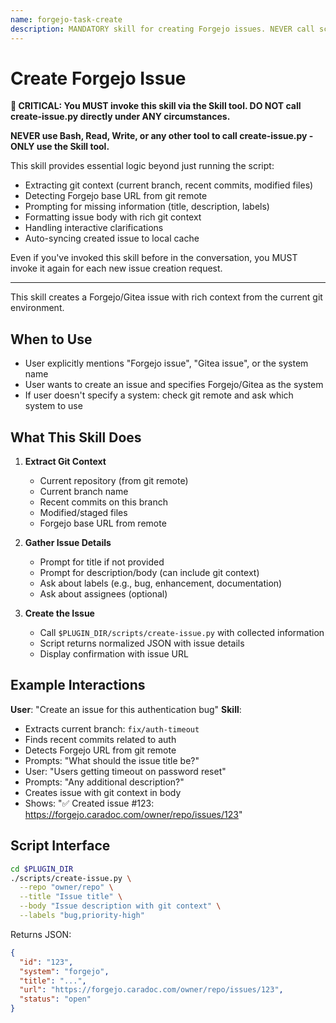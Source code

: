 ```yaml
---
name: forgejo-task-create
description: MANDATORY skill for creating Forgejo issues. NEVER call scripts/create-issue.py directly - ALWAYS use this skill via the Skill tool. Use when user wants to create a Forgejo/Gitea issue. (plugin:forgejo@todu)
---
```


# Create Forgejo Issue

**🚨 CRITICAL: You MUST invoke this skill via the Skill tool. DO NOT call create-issue.py directly under ANY circumstances.**

**NEVER use Bash, Read, Write, or any other tool to call create-issue.py - ONLY use the Skill tool.**

This skill provides essential logic beyond just running the script:

- Extracting git context (current branch, recent commits, modified files)
- Detecting Forgejo base URL from git remote
- Prompting for missing information (title, description, labels)
- Formatting issue body with rich git context
- Handling interactive clarifications
- Auto-syncing created issue to local cache

Even if you've invoked this skill before in the conversation, you MUST invoke it again for each new issue creation request.

---

This skill creates a Forgejo/Gitea issue with rich context from the current git environment.

## When to Use

- User explicitly mentions "Forgejo issue", "Gitea issue", or the system name
- User wants to create an issue and specifies Forgejo/Gitea as the system
- If user doesn't specify a system: check git remote and ask which system to use

## What This Skill Does

1. **Extract Git Context**
   - Current repository (from git remote)
   - Current branch name
   - Recent commits on this branch
   - Modified/staged files
   - Forgejo base URL from remote

2. **Gather Issue Details**
   - Prompt for title if not provided
   - Prompt for description/body (can include git context)
   - Ask about labels (e.g., bug, enhancement, documentation)
   - Ask about assignees (optional)

3. **Create the Issue**
   - Call `$PLUGIN_DIR/scripts/create-issue.py` with collected information
   - Script returns normalized JSON with issue details
   - Display confirmation with issue URL

## Example Interactions

**User**: "Create an issue for this authentication bug"
**Skill**:

- Extracts current branch: `fix/auth-timeout`
- Finds recent commits related to auth
- Detects Forgejo URL from git remote
- Prompts: "What should the issue title be?"
- User: "Users getting timeout on password reset"
- Prompts: "Any additional description?"
- Creates issue with git context in body
- Shows: "✅ Created issue #123: <https://forgejo.caradoc.com/owner/repo/issues/123>"

## Script Interface

```bash
cd $PLUGIN_DIR
./scripts/create-issue.py \
  --repo "owner/repo" \
  --title "Issue title" \
  --body "Issue description with git context" \
  --labels "bug,priority-high"
```

Returns JSON:

```json
{
  "id": "123",
  "system": "forgejo",
  "title": "...",
  "url": "https://forgejo.caradoc.com/owner/repo/issues/123",
  "status": "open"
}
```
